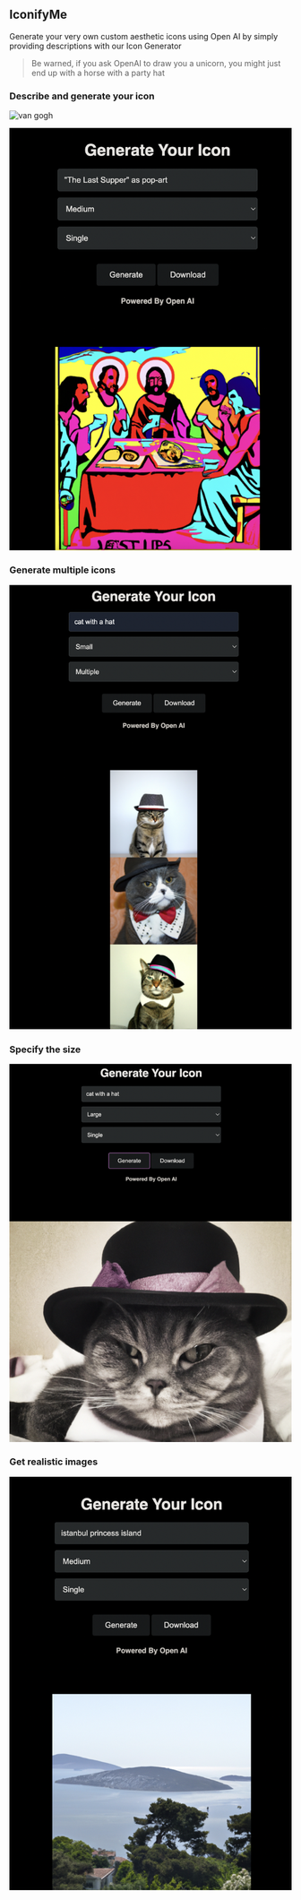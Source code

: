 ## IconifyMe

Generate your very own custom aesthetic icons using Open AI by simply providing descriptions with our Icon Generator

> Be warned, if you ask OpenAI to draw you a unicorn, you might just end up with a horse with a party hat

### Describe and generate your icon

![van gogh](assets/images/girl_in_van_gogh_style)

![the last supper](assets/images/the_last_supper.png)

### Generate multiple icons

![multiple cats](assets/images/multi_cats.png)

### Specify the size

![resized cata](assets/images/resized_cat.png)

### Get realistic images

![istanbul](assets/images/istanbul.png)

